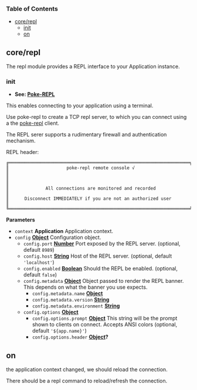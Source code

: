 <!-- Generated by documentation.js. Update this documentation by updating the source code. -->

### Table of Contents

-   [core/repl](#corerepl)
    -   [init](#init)
    -   [on](#on)

## core/repl

The repl module provides a REPL interface
to your Application instance.

### init

-   **See: [Poke-REPL](http://github.com/goliatone/poke-repl)**

This enables connecting to your application 
using a terminal.

Use poke-repl to create a TCP repl server,
to which you can connect using a the 
[poke-repl](http://github.com/goliatone/poke-repl) client.

The REPL serer supports a rudimentary firewall and authentication
mechanism.

REPL header:

    ╔═════════════════════════════════════════════════════════════════════╗
    ║                      poke-repl remote console √                     ║
    ║                                                                     ║
    ║              All connections are monitored and recorded             ║
    ║      Disconnect IMMEDIATELY if you are not an authorized user       ║
    ╚═════════════════════════════════════════════════════════════════════╝

**Parameters**

-   `context` **Application** Application context.
-   `config` **[Object](https://developer.mozilla.org/docs/Web/JavaScript/Reference/Global_Objects/Object)** Configuration object.
    -   `config.port` **[Number](https://developer.mozilla.org/docs/Web/JavaScript/Reference/Global_Objects/Number)** Port exposed by the REPL server. (optional, default `8989`)
    -   `config.host` **[String](https://developer.mozilla.org/docs/Web/JavaScript/Reference/Global_Objects/String)** Host of the REPL server. (optional, default `'localhost'`)
    -   `config.enabled` **[Boolean](https://developer.mozilla.org/docs/Web/JavaScript/Reference/Global_Objects/Boolean)** Should the REPL be enabled. (optional, default `false`)
    -   `config.metadata` **[Object](https://developer.mozilla.org/docs/Web/JavaScript/Reference/Global_Objects/Object)** Object passed to render the REPL banner. 
                                        This depends on what the banner you use expects.
        -   `config.metadata.name` **[Object](https://developer.mozilla.org/docs/Web/JavaScript/Reference/Global_Objects/Object)** 
        -   `config.metadata.version` **[String](https://developer.mozilla.org/docs/Web/JavaScript/Reference/Global_Objects/String)** 
        -   `config.metadata.environment` **[String](https://developer.mozilla.org/docs/Web/JavaScript/Reference/Global_Objects/String)** 
    -   `config.options` **[Object](https://developer.mozilla.org/docs/Web/JavaScript/Reference/Global_Objects/Object)** 
        -   `config.options.prompt` **[Object](https://developer.mozilla.org/docs/Web/JavaScript/Reference/Global_Objects/Object)** This string will be the prompt
                                                                 shown to clients on connect. 
                                                                 Accepts ANSI colors (optional, default `'${app.name}'`)
        -   `config.options.header` **[Object](https://developer.mozilla.org/docs/Web/JavaScript/Reference/Global_Objects/Object)?** 

## on

the application context changed,
we should reload the connection.

There should be a repl command to
reload/refresh the connection.

